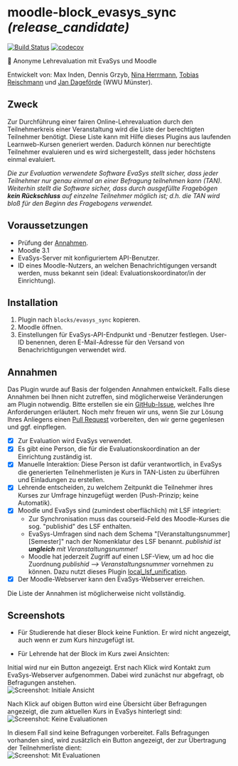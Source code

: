 # moodle-block_evasys_sync *(release_candidate)* 
[![Build Status](https://travis-ci.org/learnweb/moodle-block_evasys_sync.svg?branch=master)](https://travis-ci.org/learnweb/moodle-block_evasys_sync)
[![codecov](https://codecov.io/gh/learnweb/moodle-block_evasys_sync/branch/master/graph/badge.svg)](https://codecov.io/gh/learnweb/moodle-block_evasys_sync)

:100: Anonyme Lehrevaluation mit EvaSys und Moodle

Entwickelt von: Max Inden, Dennis Grzyb, [Nina Herrmann](https://github.com/NinaHerrmann), [Tobias Reischmann](https://github.com/tobiasreischmann) und [Jan Dageförde](https://github.com/Dagefoerde) (WWU Münster).
 
## Zweck

Zur Durchführung einer fairen Online-Lehrevaluation durch den Teilnehmerkreis einer Veranstaltung wird die Liste der berechtigten Teilnehmer benötigt. Diese Liste kann mit Hilfe dieses Plugins aus laufenden Learnweb-Kursen generiert werden.
Dadurch können nur berechtigte Teilnehmer evaluieren und es wird sichergestellt, dass jeder höchstens einmal evaluiert.
 
*Die zur Evaluation verwendete Software EvaSys stellt sicher, dass jeder Teilnehmer nur genau einmal an einer Befragung teilnehmen kann (TAN). Weiterhin stellt die Software sicher, dass durch ausgefüllte Fragebögen **kein Rückschluss** auf einzelne Teilnehmer möglich ist; d.h. die TAN wird bloß für den Beginn des Fragebogens verwendet.*
 

## Voraussetzungen

* Prüfung der [Annahmen](#annahmen).
* Moodle 3.1
* EvaSys-Server mit konfiguriertem API-Benutzer.
* ID eines Moodle-Nutzers, an welchen Benachrichtigungen versandt werden, muss bekannt sein (ideal: Evaluationskoordinator/in der Einrichtung).

## Installation

1. Plugin nach `blocks/evasys_sync` kopieren.
2. Moodle öffnen.
3. Einstellungen für EvaSys-API-Endpunkt und -Benutzer festlegen. User-ID benennen, deren E-Mail-Adresse für den Versand von Benachrichtigungen verwendet wird.  

## Annahmen

Das Plugin wurde auf Basis der folgenden Annahmen entwickelt.
Falls diese Annahmen bei Ihnen nicht zutreffen, sind möglicherweise
 Veränderungen am Plugin notwendig. Bitte erstellen sie ein
 [GitHub-Issue](https://github.com/learnweb/moodle-block_evasys_sync/issues), 
 welches Ihre Anforderungen erläutert.
 Noch mehr freuen wir uns, wenn Sie zur Lösung Ihres Anliegens einen
 [Pull Request](https://github.com/learnweb/moodle-block_evasys_sync/pulls)
 vorbereiten, den wir gerne gegenlesen und ggf. einpflegen.

- [x] Zur Evaluation wird EvaSys verwendet.
- [x] Es gibt eine Person, die für die Evaluationskoordination an der Einrichtung zuständig ist.
- [x] Manuelle Interaktion: Diese Person ist dafür verantwortlich, in EvaSys die generierten Teilnehmerlisten je Kurs in TAN-Listen zu überführen und Einladungen zu erstellen.
- [x] Lehrende entscheiden, zu welchem Zeitpunkt die Teilnehmer ihres Kurses zur Umfrage hinzugefügt werden (Push-Prinzip; keine Automatik).
- [x] Moodle und EvaSys sind (zumindest oberflächlich) mit LSF integriert: 
    * Zur Synchronisation muss das courseid-Feld des Moodle-Kurses die sog. "publishid" des LSF enthalten.
    * EvaSys-Umfragen sind nach dem Schema "[Veranstaltungsnummer] [Semester]" nach der Nomenklatur des LSF benannt. *publishid ist **ungleich** mit Veranstaltungsnummer!*
    * Moodle hat jederzeit Zugriff auf einen LSF-View, um ad hoc die Zuordnung *publishid --> Veranstaltungsnummer* vornehmen zu können. Dazu nutzt dieses Plugin [local_lsf_unification](https://github.com/learnweb/his_unification).
- [x] Der Moodle-Webserver kann den EvaSys-Webserver erreichen.

Die Liste der Annahmen ist möglicherweise nicht vollständig.
     
## Screenshots

* Für Studierende hat dieser Block keine Funktion. Er wird nicht angezeigt, auch wenn er zum Kurs hinzugefügt ist.

* Für Lehrende hat der Block im Kurs zwei Ansichten:

Initial wird nur ein Button angezeigt. Erst nach Klick wird Kontakt zum EvaSys-Webserver aufgenommen. Dabei wird zunächst nur abgefragt, ob Befragungen anstehen.  
![Screenshot: Initiale Ansicht](https://cloud.githubusercontent.com/assets/432117/21270915/ef71e874-c3b8-11e6-922e-e071767a9b02.png)

Nach Klick auf obigen Button wird eine Übersicht über Befragungen angezeigt, die zum aktuellen Kurs in EvaSys hinterlegt sind:  
![Screenshot: Keine Evaluationen](https://cloud.githubusercontent.com/assets/432117/21270916/ef7220f0-c3b8-11e6-8c8c-9d7211d7385d.png)

In diesem Fall sind keine Befragungen vorbereitet. Falls Befragungen vorhanden sind, wird zusätzlich ein Button angezeigt, der zur Übertragung der Teilnehmerliste dient:  
![Screenshot: Mit Evaluationen](https://cloud.githubusercontent.com/assets/432117/21343860/1d4ce964-c699-11e6-8cd9-2b20f3155153.png)
